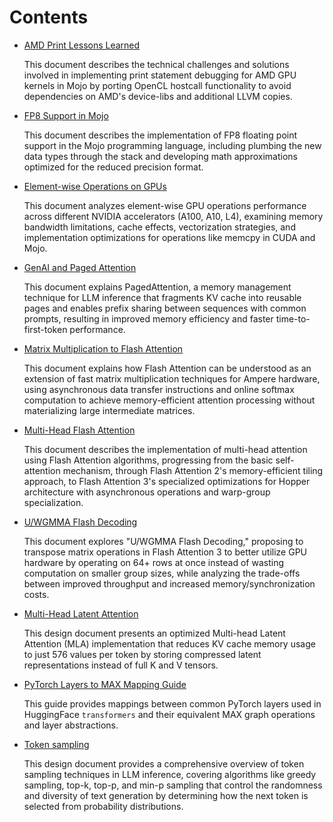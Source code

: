 # Contents

- [AMD Print Lessons Learned](amd-printf-lessons-learned.md)

    This document describes the technical challenges and solutions
    involved in implementing print statement debugging for AMD GPU
    kernels in Mojo by porting OpenCL hostcall functionality to avoid
    dependencies on AMD's device-libs and additional LLVM copies.

- [FP8 Support in Mojo](fp8-support-in-mojo.md)

    This document describes the implementation of FP8 floating point
    support in the Mojo programming language, including plumbing the
    new data types through the stack and developing math approximations
    optimized for the reduced precision format.

- [Element-wise Operations on GPUs](elementwise-ops.md)

    This document analyzes element-wise GPU operations performance across
    different NVIDIA accelerators (A100, A10, L4), examining memory bandwidth
    limitations, cache effects, vectorization strategies, and implementation
    optimizations for operations like memcpy in CUDA and Mojo.

- [GenAI and Paged Attention](genai-paged-attention.md)

    This document explains PagedAttention, a memory management
    technique for LLM inference that fragments KV cache into reusable
    pages and enables prefix sharing between sequences with common
    prompts, resulting in improved memory efficiency and faster
    time-to-first-token performance.

- [Matrix Multiplication to Flash Attention](matmul-to-flash-attention.md)

    This document explains how Flash Attention can be understood as an extension
    of fast matrix multiplication techniques for Ampere hardware, using
    asynchronous data transfer instructions and online softmax computation to
    achieve memory-efficient attention processing without materializing large
    intermediate matrices.

- [Multi-Head Flash Attention](multi-head-flash-attention.md)

    This document describes the implementation of multi-head attention using
    Flash Attention algorithms, progressing from the basic self-attention
    mechanism, through Flash Attention 2's memory-efficient tiling approach, to
    Flash Attention 3's specialized optimizations for Hopper architecture with
    asynchronous operations and warp-group specialization.

- [U/WGMMA Flash Decoding](uwgmma-flash-decoding.md)

    This document explores "U/WGMMA Flash Decoding," proposing to transpose matrix
    operations in Flash Attention 3 to better utilize GPU hardware by operating
    on 64+ rows at once instead of wasting computation on smaller group sizes,
    while analyzing the trade-offs between improved throughput and increased
    memory/synchronization costs.

- [Multi-Head Latent Attention](multi-head-latent-attention.md)

    This design document presents an optimized Multi-head Latent
    Attention (MLA) implementation that reduces KV cache memory usage
    to just 576 values per token by storing compressed latent
    representations instead of full K and V tensors.

- [PyTorch Layers to MAX Mapping Guide](pytorch-to-max-mapping-guide.md)

    This guide provides mappings between common PyTorch layers used in
    HuggingFace `transformers` and their equivalent MAX graph operations and
    layer abstractions.

- [Token sampling](token-sampling.md)

    This design document provides a comprehensive overview of token
    sampling techniques in LLM inference, covering algorithms like
    greedy sampling, top-k, top-p, and min-p sampling that control the
    randomness and diversity of text generation by determining how the
    next token is selected from probability distributions.
